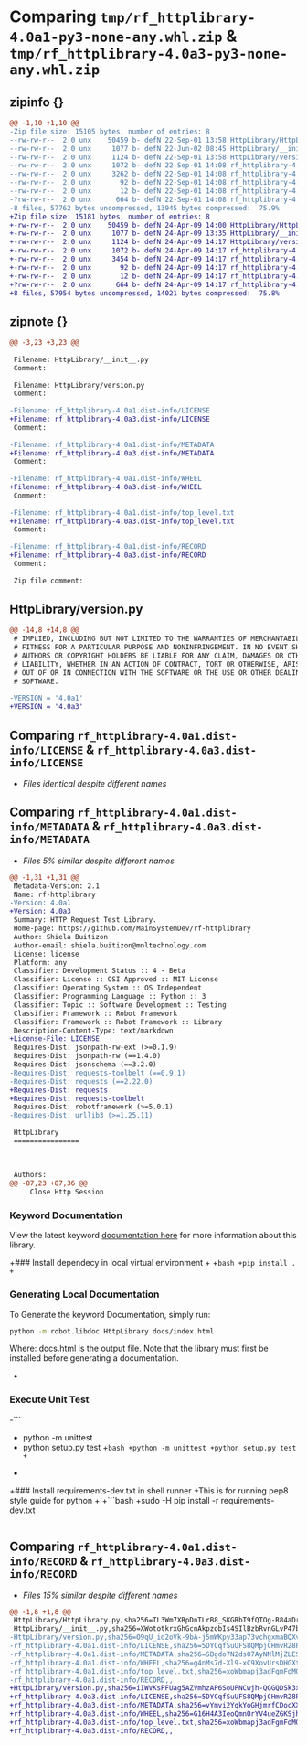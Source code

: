 # Comparing `tmp/rf_httplibrary-4.0a1-py3-none-any.whl.zip` & `tmp/rf_httplibrary-4.0a3-py3-none-any.whl.zip`

## zipinfo {}

```diff
@@ -1,10 +1,10 @@
-Zip file size: 15105 bytes, number of entries: 8
--rw-rw-r--  2.0 unx    50459 b- defN 22-Sep-01 13:58 HttpLibrary/HttpLibrary.py
--rw-rw-r--  2.0 unx     1077 b- defN 22-Jun-02 08:45 HttpLibrary/__init__.py
--rw-rw-r--  2.0 unx     1124 b- defN 22-Sep-01 13:58 HttpLibrary/version.py
--rw-rw-r--  2.0 unx     1072 b- defN 22-Sep-01 14:08 rf_httplibrary-4.0a1.dist-info/LICENSE
--rw-rw-r--  2.0 unx     3262 b- defN 22-Sep-01 14:08 rf_httplibrary-4.0a1.dist-info/METADATA
--rw-rw-r--  2.0 unx       92 b- defN 22-Sep-01 14:08 rf_httplibrary-4.0a1.dist-info/WHEEL
--rw-rw-r--  2.0 unx       12 b- defN 22-Sep-01 14:08 rf_httplibrary-4.0a1.dist-info/top_level.txt
-?rw-rw-r--  2.0 unx      664 b- defN 22-Sep-01 14:08 rf_httplibrary-4.0a1.dist-info/RECORD
-8 files, 57762 bytes uncompressed, 13945 bytes compressed:  75.9%
+Zip file size: 15181 bytes, number of entries: 8
+-rw-rw-r--  2.0 unx    50459 b- defN 24-Apr-09 14:00 HttpLibrary/HttpLibrary.py
+-rw-rw-r--  2.0 unx     1077 b- defN 24-Apr-09 13:35 HttpLibrary/__init__.py
+-rw-rw-r--  2.0 unx     1124 b- defN 24-Apr-09 14:17 HttpLibrary/version.py
+-rw-rw-r--  2.0 unx     1072 b- defN 24-Apr-09 14:17 rf_httplibrary-4.0a3.dist-info/LICENSE
+-rw-rw-r--  2.0 unx     3454 b- defN 24-Apr-09 14:17 rf_httplibrary-4.0a3.dist-info/METADATA
+-rw-rw-r--  2.0 unx       92 b- defN 24-Apr-09 14:17 rf_httplibrary-4.0a3.dist-info/WHEEL
+-rw-rw-r--  2.0 unx       12 b- defN 24-Apr-09 14:17 rf_httplibrary-4.0a3.dist-info/top_level.txt
+?rw-rw-r--  2.0 unx      664 b- defN 24-Apr-09 14:17 rf_httplibrary-4.0a3.dist-info/RECORD
+8 files, 57954 bytes uncompressed, 14021 bytes compressed:  75.8%
```

## zipnote {}

```diff
@@ -3,23 +3,23 @@
 
 Filename: HttpLibrary/__init__.py
 Comment: 
 
 Filename: HttpLibrary/version.py
 Comment: 
 
-Filename: rf_httplibrary-4.0a1.dist-info/LICENSE
+Filename: rf_httplibrary-4.0a3.dist-info/LICENSE
 Comment: 
 
-Filename: rf_httplibrary-4.0a1.dist-info/METADATA
+Filename: rf_httplibrary-4.0a3.dist-info/METADATA
 Comment: 
 
-Filename: rf_httplibrary-4.0a1.dist-info/WHEEL
+Filename: rf_httplibrary-4.0a3.dist-info/WHEEL
 Comment: 
 
-Filename: rf_httplibrary-4.0a1.dist-info/top_level.txt
+Filename: rf_httplibrary-4.0a3.dist-info/top_level.txt
 Comment: 
 
-Filename: rf_httplibrary-4.0a1.dist-info/RECORD
+Filename: rf_httplibrary-4.0a3.dist-info/RECORD
 Comment: 
 
 Zip file comment:
```

## HttpLibrary/version.py

```diff
@@ -14,8 +14,8 @@
 # IMPLIED, INCLUDING BUT NOT LIMITED TO THE WARRANTIES OF MERCHANTABILITY,
 # FITNESS FOR A PARTICULAR PURPOSE AND NONINFRINGEMENT. IN NO EVENT SHALL THE
 # AUTHORS OR COPYRIGHT HOLDERS BE LIABLE FOR ANY CLAIM, DAMAGES OR OTHER
 # LIABILITY, WHETHER IN AN ACTION OF CONTRACT, TORT OR OTHERWISE, ARISING FROM,
 # OUT OF OR IN CONNECTION WITH THE SOFTWARE OR THE USE OR OTHER DEALINGS IN THE
 # SOFTWARE.
 
-VERSION = '4.0a1'
+VERSION = '4.0a3'
```

## Comparing `rf_httplibrary-4.0a1.dist-info/LICENSE` & `rf_httplibrary-4.0a3.dist-info/LICENSE`

 * *Files identical despite different names*

## Comparing `rf_httplibrary-4.0a1.dist-info/METADATA` & `rf_httplibrary-4.0a3.dist-info/METADATA`

 * *Files 5% similar despite different names*

```diff
@@ -1,31 +1,31 @@
 Metadata-Version: 2.1
 Name: rf-httplibrary
-Version: 4.0a1
+Version: 4.0a3
 Summary: HTTP Request Test Library.
 Home-page: https://github.com/MainSystemDev/rf-httplibrary
 Author: Shiela Buitizon
 Author-email: shiela.buitizon@mnltechnology.com
 License: license
 Platform: any
 Classifier: Development Status :: 4 - Beta
 Classifier: License :: OSI Approved :: MIT License
 Classifier: Operating System :: OS Independent
 Classifier: Programming Language :: Python :: 3
 Classifier: Topic :: Software Development :: Testing
 Classifier: Framework :: Robot Framework
 Classifier: Framework :: Robot Framework :: Library
 Description-Content-Type: text/markdown
+License-File: LICENSE
 Requires-Dist: jsonpath-rw-ext (>=0.1.9)
 Requires-Dist: jsonpath-rw (==1.4.0)
 Requires-Dist: jsonschema (==3.2.0)
-Requires-Dist: requests-toolbelt (==0.9.1)
-Requires-Dist: requests (==2.22.0)
+Requires-Dist: requests
+Requires-Dist: requests-toolbelt
 Requires-Dist: robotframework (>=5.0.1)
-Requires-Dist: urllib3 (>=1.25.11)
 
 HttpLibrary
 ================
 
 
 
 Authors:
@@ -87,23 +87,36 @@
     Close Http Session    
 ```
 
 ### Keyword Documentation  
 View the latest keyword [documentation here](https://mainsystemdev.github.io/rf-httplibrary/) for more information about this library.
 
 
+### Install dependecy in local virtual environment
+
+```bash
+pip install .
+```
 ### Generating Local Documentation
 
 To Generate the keyword Documentation, simply run:
 ```bash
 python -m robot.libdoc HttpLibrary docs/index.html
 ```
 Where: docs.html is the output file.
 Note that the library must first be installed before generating a documentation.
 
+
 ### Execute Unit Test
 
-```    
-    python -m unittest
-    python setup.py test
+```bash
+python -m unittest
+python setup.py test
+```
+
+### Install requirements-dev.txt in shell runner
+This is for running pep8 style guide for python
+
+```bash
+sudo -H pip install -r requirements-dev.txt
 ```
```

## Comparing `rf_httplibrary-4.0a1.dist-info/RECORD` & `rf_httplibrary-4.0a3.dist-info/RECORD`

 * *Files 15% similar despite different names*

```diff
@@ -1,8 +1,8 @@
 HttpLibrary/HttpLibrary.py,sha256=TL3Wm7XRpDnTLrB8_SKGRbT9fQTOg-R84aDroMuOkWc,50459
 HttpLibrary/__init__.py,sha256=XWototkrxGhGcnAkpzobIs4SIlBzbRvnGLvP47bLCm0,1077
-HttpLibrary/version.py,sha256=O9qU_id2oVk-9bA-j5mWKpy33ap73vchgxmaBQXvDe8,1124
-rf_httplibrary-4.0a1.dist-info/LICENSE,sha256=5DYCqfSuUFS8QMpjCHmvR28PfLroTxJb7qcHitp_0Wk,1072
-rf_httplibrary-4.0a1.dist-info/METADATA,sha256=SBgdo7N2dsO7AyNNlMjZLES4jfhvGfRKrmR_gSHxaH4,3262
-rf_httplibrary-4.0a1.dist-info/WHEEL,sha256=g4nMs7d-Xl9-xC9XovUrsDHGXt-FT0E17Yqo92DEfvY,92
-rf_httplibrary-4.0a1.dist-info/top_level.txt,sha256=xoWbmapj3adFgmFoMQ4PpdBdzJwlbl7OYf1DDpu13Gk,12
-rf_httplibrary-4.0a1.dist-info/RECORD,,
+HttpLibrary/version.py,sha256=iIWVKsPFUag5AZVmhzAP6SoUPNCwjh-QGGQDSk3xWCA,1124
+rf_httplibrary-4.0a3.dist-info/LICENSE,sha256=5DYCqfSuUFS8QMpjCHmvR28PfLroTxJb7qcHitp_0Wk,1072
+rf_httplibrary-4.0a3.dist-info/METADATA,sha256=vYmvi2YqkYoGHjmrfCDocXXzfYzl97mDbdMXfdv6puU,3454
+rf_httplibrary-4.0a3.dist-info/WHEEL,sha256=G16H4A3IeoQmnOrYV4ueZGKSjhipXx8zc8nu9FGlvMA,92
+rf_httplibrary-4.0a3.dist-info/top_level.txt,sha256=xoWbmapj3adFgmFoMQ4PpdBdzJwlbl7OYf1DDpu13Gk,12
+rf_httplibrary-4.0a3.dist-info/RECORD,,
```


